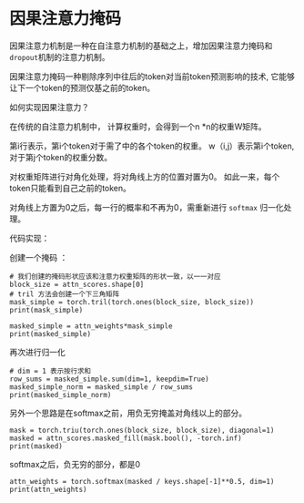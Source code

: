 # 因果注意力掩码



因果注意力机制是一种在自注意力机制的基础之上，增加因果注意力掩码和 `dropout`机制的注意力机制。



因果注意力掩码一种剔除序列中往后的token对当前token预测影响的技术, 它能够让下一个token的预测仅基之前的token。 



如何实现因果注意力？ 



在传统的自注意力机制中， 计算权重时，会得到一个n *n的权重W矩阵。

第i行表示，第i个token对于需了中的各个token的权重。 w（i,j）表示第i个token,对于第j个token的权重分数。

对权重矩阵进行对角化处理，将对角线上方的位置对置为0。 如此一来，每个token只能看到自己之前的token。

对角线上方置为0之后，每一行的概率和不再为0，需重新进行 `softmax` 归一化处理。 



代码实现：

创建一个掩码 ：

```
# 我们创建的掩码形状应该和注意力权重矩阵的形状一致，以一一对应
block_size = attn_scores.shape[0]
# tril 方法会创建一个下三角矩阵
mask_simple = torch.tril(torch.ones(block_size, block_size))
print(mask_simple)
```





```
masked_simple = attn_weights*mask_simple
print(masked_simple)
```



再次进行归一化 

```
# dim = 1 表示按行求和
row_sums = masked_simple.sum(dim=1, keepdim=True)
masked_simple_norm = masked_simple / row_sums
print(masked_simple_norm)
```



另外一个思路是在softmax之前，用负无穷掩盖对角线以上的部分。

 

```
mask = torch.triu(torch.ones(block_size, block_size), diagonal=1)
masked = attn_scores.masked_fill(mask.bool(), -torch.inf)
print(masked)
```



softmax之后，负无穷的部分，都是0 

```
attn_weights = torch.softmax(masked / keys.shape[-1]**0.5, dim=1)
print(attn_weights)
```



